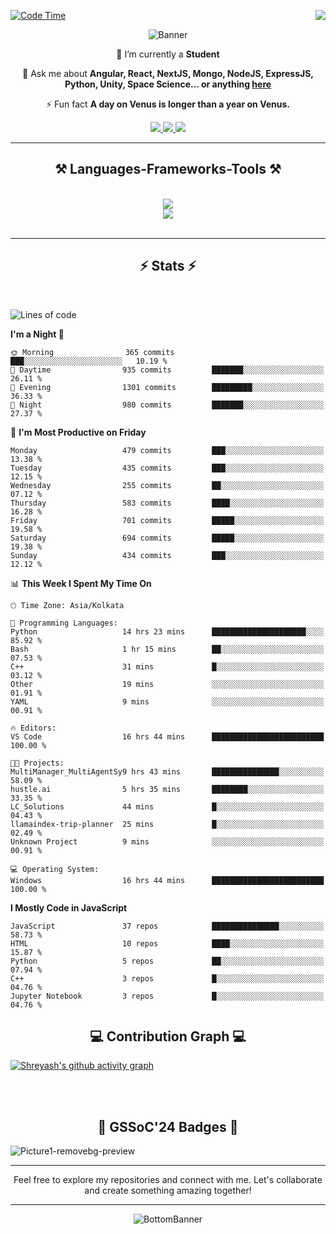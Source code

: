 <div>
 
<img align="right" src="https://visitor-badge.laobi.icu/badge?page_id=shreyash3087.shreyash3087" />

 [![Code Time](https://wakatime.com/badge/user/cd5f70df-e644-46f4-a03b-e1ce78615131.svg)](https://wakatime.com/@cd5f70df-e644-46f4-a03b-e1ce78615131)
 
</div>


<div align="center">
 
![Banner](https://github.com/user-attachments/assets/fe33d289-b057-4d85-ad76-3103802aa9e1)

</div>


<div align="center">
 
 🔭 I’m currently a **Student** 

💬 Ask me about **Angular, React, NextJS, Mongo, NodeJS, ExpressJS, Python, Unity, Space Science... or anything [here](https://github.com/shreyash3087/shreyash3087/issues)**

⚡ Fun fact **A day on Venus is longer than a year on Venus.**

</div>
 
<div align="center"> 
  <a href="mailto:shreyash3087@gmail.com">
    <img src="https://img.shields.io/badge/Gmail-333333?style=for-the-badge&logo=gmail&logoColor=red" />
  </a>
  <a href="https://www.linkedin.com/in/shreyash-srivastava-1a1161280" target="_blank">
    <img src="https://img.shields.io/badge/LinkedIn-0077B5?style=for-the-badge&logo=linkedin&logoColor=white" target="_blank" />
  </a>
  <a href="https://github.com/shreyash3087" target="_blank">
     <img src="https://img.shields.io/badge/Github-FF5722?style=for-the-badge&logo=github&logoColor=white" target="_blank" />
  </a>
</div>
<hr/>
 
<h2 align="center">⚒️ Languages-Frameworks-Tools ⚒️</h2>
<br/>
<div align="center">
    <img src="https://skillicons.dev/icons?i=react,bootstrap,html,css,vscode,github,figma,cpp,vercel,netlify" /><br>
    <img src="https://skillicons.dev/icons?i=tailwind,git,nodejs,python,javascript,typescript,express,firebase,mongodb,nextjs,unity,azure,blender" /><br>
</div>

<br/>
<hr/>

<h2 align="center">⚡ Stats ⚡</h2>

<br>
<div>
 
 
<!--START_SECTION:waka-->
![Lines of code](https://img.shields.io/badge/From%20Hello%20World%20I%27ve%20Written-4.2%20million%20lines%20of%20code-blue)

**I'm a Night 🦉** 

```text
🌞 Morning                365 commits         ███░░░░░░░░░░░░░░░░░░░░░░   10.19 % 
🌆 Daytime                935 commits         ███████░░░░░░░░░░░░░░░░░░   26.11 % 
🌃 Evening                1301 commits        █████████░░░░░░░░░░░░░░░░   36.33 % 
🌙 Night                  980 commits         ███████░░░░░░░░░░░░░░░░░░   27.37 % 
```
📅 **I'm Most Productive on Friday** 

```text
Monday                   479 commits         ███░░░░░░░░░░░░░░░░░░░░░░   13.38 % 
Tuesday                  435 commits         ███░░░░░░░░░░░░░░░░░░░░░░   12.15 % 
Wednesday                255 commits         ██░░░░░░░░░░░░░░░░░░░░░░░   07.12 % 
Thursday                 583 commits         ████░░░░░░░░░░░░░░░░░░░░░   16.28 % 
Friday                   701 commits         █████░░░░░░░░░░░░░░░░░░░░   19.58 % 
Saturday                 694 commits         █████░░░░░░░░░░░░░░░░░░░░   19.38 % 
Sunday                   434 commits         ███░░░░░░░░░░░░░░░░░░░░░░   12.12 % 
```


📊 **This Week I Spent My Time On** 

```text
🕑︎ Time Zone: Asia/Kolkata

💬 Programming Languages: 
Python                   14 hrs 23 mins      █████████████████████░░░░   85.92 % 
Bash                     1 hr 15 mins        ██░░░░░░░░░░░░░░░░░░░░░░░   07.53 % 
C++                      31 mins             █░░░░░░░░░░░░░░░░░░░░░░░░   03.12 % 
Other                    19 mins             ░░░░░░░░░░░░░░░░░░░░░░░░░   01.91 % 
YAML                     9 mins              ░░░░░░░░░░░░░░░░░░░░░░░░░   00.91 % 

🔥 Editors: 
VS Code                  16 hrs 44 mins      █████████████████████████   100.00 % 

🐱‍💻 Projects: 
MultiManager_MultiAgentSy9 hrs 43 mins       ███████████████░░░░░░░░░░   58.09 % 
hustle.ai                5 hrs 35 mins       ████████░░░░░░░░░░░░░░░░░   33.35 % 
LC_Solutions             44 mins             █░░░░░░░░░░░░░░░░░░░░░░░░   04.43 % 
llamaindex-trip-planner  25 mins             █░░░░░░░░░░░░░░░░░░░░░░░░   02.49 % 
Unknown Project          9 mins              ░░░░░░░░░░░░░░░░░░░░░░░░░   00.91 % 

💻 Operating System: 
Windows                  16 hrs 44 mins      █████████████████████████   100.00 % 
```

**I Mostly Code in JavaScript** 

```text
JavaScript               37 repos            ███████████████░░░░░░░░░░   58.73 % 
HTML                     10 repos            ████░░░░░░░░░░░░░░░░░░░░░   15.87 % 
Python                   5 repos             ██░░░░░░░░░░░░░░░░░░░░░░░   07.94 % 
C++                      3 repos             █░░░░░░░░░░░░░░░░░░░░░░░░   04.76 % 
Jupyter Notebook         3 repos             █░░░░░░░░░░░░░░░░░░░░░░░░   04.76 % 
```




<!--END_SECTION:waka-->

</div>

<div>
  <div align="center" ><h2 align="center">💻 Contribution Graph 💻</h2></div>
 
  [![Shreyash's github activity graph](https://github-readme-activity-graph.vercel.app/graph?username=shreyash3087&hide_border=true&theme=github)](https://github.com/ashutosh00710/github-readme-activity-graph)
 
</div>

<br/><br/>

<h2 align="center">🔰 GSSoC'24 Badges 🔰</h2>

![Picture1-removebg-preview](https://github.com/user-attachments/assets/4ece96a5-043a-44df-b51b-40738d3603ff)

<div align="center"> 
  <hr/>
  Feel free to explore my repositories and connect with me. Let's collaborate and create something amazing together!
  <hr/>
</div>

<div align="center">
 
![BottomBanner](https://github.com/user-attachments/assets/7afe064f-9b9f-401d-bec1-35c8625bb3dc)

</div>

